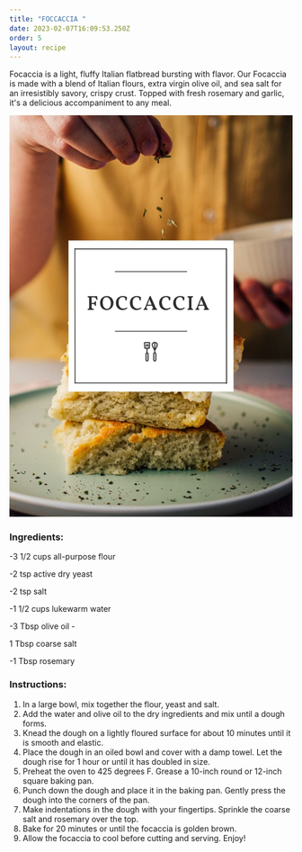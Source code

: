 ```yaml
---
title: "FOCCACCIA "
date: 2023-02-07T16:09:53.250Z
order: 5
layout: recipe
---
```

Focaccia is a light, fluffy Italian flatbread bursting with flavor. Our Focaccia is made with a blend of Italian flours, extra virgin olive oil, and sea salt for an irresistibly savory, crispy crust. Topped with fresh rosemary and garlic, it's a delicious accompaniment to any meal.

![](../uploads/8.jpg)

### Ingredients:

\-3 1/2 cups all-purpose flour 

\-2 tsp active dry yeast 

\-2 tsp salt 

\-1 1/2 cups lukewarm water 

\-3 Tbsp olive oil -

1 Tbsp coarse salt 

\-1 Tbsp rosemary 

### Instructions:

1. In a large bowl, mix together the flour, yeast and salt. 
2. Add the water and olive oil to the dry ingredients and mix until a dough forms. 
3. Knead the dough on a lightly floured surface for about 10 minutes until it is smooth and elastic. 
4. Place the dough in an oiled bowl and cover with a damp towel. Let the dough rise for 1 hour or until it has doubled in size. 
5. Preheat the oven to 425 degrees F. Grease a 10-inch round or 12-inch square baking pan.
6. Punch down the dough and place it in the baking pan. Gently press the dough into the corners of the pan.
7. Make indentations in the dough with your fingertips. Sprinkle the coarse salt and rosemary over the top. 
8. Bake for 20 minutes or until the focaccia is golden brown. 
9. Allow the focaccia to cool before cutting and serving. Enjoy!